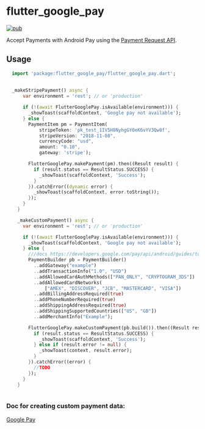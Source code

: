 # flutter_google_pay
[![pub](https://img.shields.io/pub/v/flutter_google_pay.svg)](https://pub.dev/packages/flutter_google_pay)

Accept Payments with Android Pay using the [Payment Request API](https://developers.google.com/pay/api/android/overview).

## Usage

```dart
  import 'package:flutter_google_pay/flutter_google_pay.dart';
  
  
  _makeStripePayment() async {
      var environment = 'rest'; // or 'production'

      if (!(await FlutterGooglePay.isAvailable(environment))) {
        _showToast(scaffoldContext, 'Google pay not available');
      } else {
        PaymentItem pm = PaymentItem(
            stripeToken: 'pk_test_1IV5H8NyhgGYOeK6vYV3Qw8f',
            stripeVersion: "2018-11-08",
            currencyCode: "usd",
            amount: "0.10",
            gateway: 'stripe');

        FlutterGooglePay.makePayment(pm).then((Result result) {
          if (result.status == ResultStatus.SUCCESS) {
            _showToast(scaffoldContext, 'Success');
          }
        }).catchError((dynamic error) {
          _showToast(scaffoldContext, error.toString());
        });
      }
    }

    _makeCustomPayment() async {
      var environment = 'rest'; // or 'production'

      if (!(await FlutterGooglePay.isAvailable(environment))) {
        _showToast(scaffoldContext, 'Google pay not available');
      } else {
        ///docs https://developers.google.com/pay/api/android/guides/tutorial
        PaymentBuilder pb = PaymentBuilder()
          ..addGateway("example")
          ..addTransactionInfo("1.0", "USD")
          ..addAllowedCardAuthMethods(["PAN_ONLY", "CRYPTOGRAM_3DS"])
          ..addAllowedCardNetworks(
              ["AMEX", "DISCOVER", "JCB", "MASTERCARD", "VISA"])
          ..addBillingAddressRequired(true)
          ..addPhoneNumberRequired(true)
          ..addShippingAddressRequired(true)
          ..addShippingSupportedCountries(["US", "GB"])
          ..addMerchantInfo("Example");

        FlutterGooglePay.makeCustomPayment(pb.build()).then((Result result) {
          if (result.status == ResultStatus.SUCCESS) {
            _showToast(scaffoldContext, 'Success');
          } else if (result.error != null) {
            _showToast(context, result.error);
          }
        }).catchError((error) {
          //TODO
        });
      }
    }
  
```
### Doc for creating custom payment data:

 [Google Pay](https://developers.google.com/pay/api/android/guides/tutorial)




